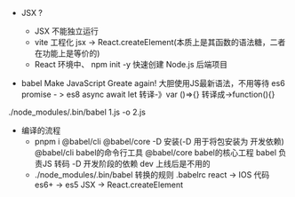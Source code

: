 - JSX ?
    - JSX 不能独立运行
    - vite 工程化
          jsx -> React.createElement(本质上是其函数的语法糖，二者在功能上是等价的)
    - React 环境中、
    npm init -y  快速创建 Node.js 后端项目

- babel 
    Make JavaScript Greate again!
    大胆使用JS最新语法，不用等待
    es6 promise - > es8 async await
    let 转译-》var
    ()=>{}  转译成->function(){}

./node_modules/.bin/babel 1.js -o 2.js

- 编译的流程
   - pnpm i @babel/cli @babel/core -D   安装(-D 用于将包安装为 开发依赖)
        @babel/cli babel的命令行工具 
        @babel/core babel的核心工程
        babel 负责JS 转码 
        -D 开发阶段的依赖 dev
        上线后是不用的
    - ./node_modules/.bin/babel
        转换的规则  .babelrc
        react -> IOS 代码
        es6+ -> es5
        JSX -> React.createElement